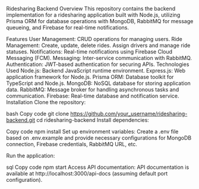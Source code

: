 Ridesharing Backend
Overview
This repository contains the backend implementation for a ridesharing application built with Node.js, utilizing Prisma ORM for database operations with MongoDB, RabbitMQ for message queueing, and Firebase for real-time notifications.

Features
User Management: CRUD operations for managing users.
Ride Management: Create, update, delete rides. Assign drivers and manage ride statuses.
Notifications: Real-time notifications using Firebase Cloud Messaging (FCM).
Messaging: Inter-service communication with RabbitMQ.
Authentication: JWT-based authentication for securing APIs.
Technologies Used
Node.js: Backend JavaScript runtime environment.
Express.js: Web application framework for Node.js.
Prisma ORM: Database toolkit for TypeScript and Node.js.
MongoDB: NoSQL database for storing application data.
RabbitMQ: Message broker for handling asynchronous tasks and communication.
Firebase: Real-time database and notification service.
Installation
Clone the repository:

bash
Copy code
git clone https://github.com/your_username/ridesharing-backend.git
cd ridesharing-backend
Install dependencies:

Copy code
npm install
Set up environment variables:
Create a .env file based on .env.example and provide necessary configurations for MongoDB connection, Firebase credentials, RabbitMQ URL, etc.

Run the application:

sql
Copy code
npm start
Access API documentation:
API documentation is available at http://localhost:3000/api-docs (assuming default port configuration).
